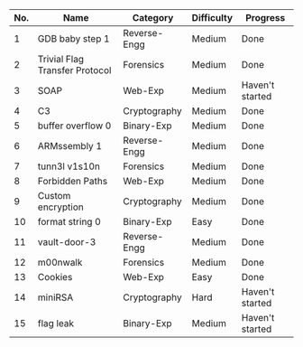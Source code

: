 
| No. | Name                           | Category     | Difficulty | Progress        |
| --- | ------------------------------ | ------------ | ---------- | --------------- |
| 1   | GDB baby step 1                | Reverse-Engg | Medium     | Done |
| 2   | Trivial Flag Transfer Protocol | Forensics    | Medium     | Done |
| 3   | SOAP                           | Web-Exp      | Medium     | Haven't started |
| 4   | C3                             | Cryptography | Medium     | Done            |
| 5   | buffer overflow 0              | Binary-Exp   | Medium     | Done |
| 6   | ARMssembly 1                   | Reverse-Engg | Medium     | Done |
| 7   | tunn3l v1s10n                  | Forensics    | Medium     | Done |
| 8   | Forbidden Paths                | Web-Exp      | Medium     | Done |
| 9   | Custom encryption              | Cryptography | Medium     | Done           |
| 10  | format string 0                | Binary-Exp   | Easy       | Done |
| 11  | vault-door-3                   | Reverse-Engg | Medium     | Done |
| 12  | m00nwalk                       | Forensics    | Medium     | Done |
| 13  | Cookies                        | Web-Exp      | Easy       | Done |
| 14  | miniRSA                        | Cryptography | Hard       | Haven't started |
| 15  | flag leak                      | Binary-Exp   | Medium     | Haven't started |

